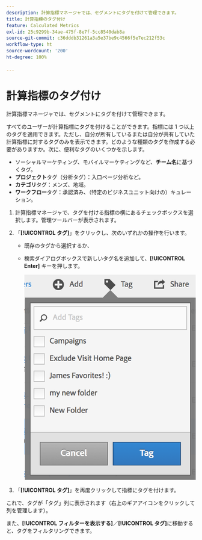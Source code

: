 ```yaml
---
description: 計算指標マネージャでは、セグメントにタグを付けて管理できます。
title: 計算指標のタグ付け
feature: Calculated Metrics
exl-id: 25c9299b-34ae-475f-8e7f-5cc8540dab8a
source-git-commit: c36dddb31261a3a5e37be9c4566f5e7ec212f53c
workflow-type: ht
source-wordcount: '200'
ht-degree: 100%

---
```


# 計算指標のタグ付け

計算指標マネージャでは、セグメントにタグを付けて管理できます。

すべてのユーザーが計算指標にタグを付けることができます。指標には 1 つ以上のタグを適用できます。ただし、自分が所有しているまたは自分が共有していた計算指標に対するタグのみを表示できます。どのような種類のタグを作成する必要がありますか。次に、便利なタグのいくつかを示します。

* ソーシャルマーケティング、モバイルマーケティングなど、**チーム名**&#x200B;に基づくタグ。
* **プロジェクト**&#x200B;タグ（分析タグ）：入口ページ分析など。
* **カテゴリ**&#x200B;タグ：メンズ、地域。
* **ワークフロー**&#x200B;タグ：承認済み、（特定のビジネスユニット向けの）キュレーション。

1. 計算指標マネージャで、タグを付ける指標の横にあるチェックボックスを選択します。管理ツールバーが表示されます。
1. 「**[!UICONTROL タグ]**」をクリックし、次のいずれかの操作を行います。

   * 既存のタグから選択するか、
   * 検索ダイアログボックスで新しいタグ名を追加して、**[!UICONTROL Enter]** キーを押します。

      ![](assets/cm_add_tags.png)

1. 「**[!UICONTROL タグ]**」を再度クリックして指標にタグを付けます。

これで、タグが「タグ」列に表示されます（右上のギアアイコンをクリックして列を管理します）。

また、**[!UICONTROL フィルターを表示する]**／**[!UICONTROL タグ]**&#x200B;に移動すると、タグをフィルタリングできます。
